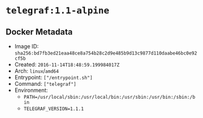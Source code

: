 # `telegraf:1.1-alpine`

## Docker Metadata

- Image ID: `sha256:bd7fb3ed21eaa48ce8a754b28c2d9e485b9d13c9877d110daabe46bc0e92cf5b`
- Created: `2016-11-14T18:48:59.199984017Z`
- Arch: `linux`/`amd64`
- Entrypoint: `["/entrypoint.sh"]`
- Command: `["telegraf"]`
- Environment:
  - `PATH=/usr/local/sbin:/usr/local/bin:/usr/sbin:/usr/bin:/sbin:/bin`
  - `TELEGRAF_VERSION=1.1.1`
